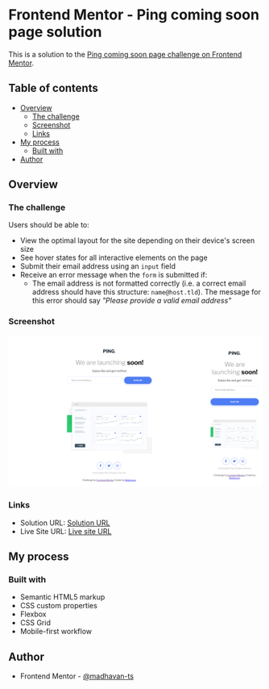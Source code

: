 # Frontend Mentor - Ping coming soon page solution

This is a solution to the [Ping coming soon page challenge on Frontend Mentor](https://www.frontendmentor.io/challenges/ping-single-column-coming-soon-page-5cadd051fec04111f7b848da). 
## Table of contents

- [Overview](#overview)
  - [The challenge](#the-challenge)
  - [Screenshot](#screenshot)
  - [Links](#links)
- [My process](#my-process)
  - [Built with](#built-with)
- [Author](#author)


## Overview

### The challenge

Users should be able to:

- View the optimal layout for the site depending on their device's screen size
- See hover states for all interactive elements on the page
- Submit their email address using an `input` field
- Receive an error message when the `form` is submitted if:
	- The email address is not formatted correctly (i.e. a correct email address should have this structure: `name@host.tld`). The message for this error should say *"Please provide a valid email address"*

### Screenshot

![](./screenshot.png)


### Links

- Solution URL: [Solution URL](https://www.frontendmentor.io/solutions/responsive-ping-coming-soon-page-with-form-validation-using-js-C4A7DUawK4)
- Live Site URL: [Live site URL](https://fancy-dasik-0d72aa.netlify.app/Ping%20coming%20soon%20page)

## My process

### Built with

- Semantic HTML5 markup
- CSS custom properties
- Flexbox
- CSS Grid
- Mobile-first workflow

## Author

- Frontend Mentor - [@madhavan-ts](https://www.frontendmentor.io/profile/madhavan-ts)